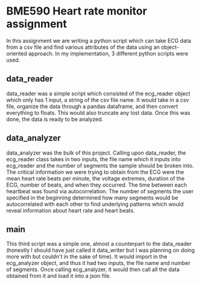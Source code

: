 # BME590 Heart rate monitor assignment
In this assignment we are writing a python script which can take ECG data from a csv file and find various attributes of the data using an object-oriented approach. In my implementation, 3 different python scripts were used.

## data_reader
data_reader was a simple script which consisted of the ecg_reader object which only has 1 input, a string of the csv file name. It would take in a csv file, organize the data through a pandas dataframe, and then convert everything to floats. This would also truncate any lost data. Once this was done, the data is ready to be analyzed.

## data_analyzer
data_analyzer was the bulk of this project. Calling upon data_reader, the ecg_reader class takes in two inputs, the file name which it inputs into ecg_reader and the number of segments the sample should be broken into. The critical information we were trying to obtain from the ECG were the mean heart rate beats per minute, the voltage extremes, duration of the ECG, number of beats, and when they occurred. The time between each heartbeat was found via autocorrelation. The number of segments the user specified in the beginning determined how many segments would be autocorrelated with each other to find underlying patterns which would reveal information about heart rate and heart beats.

## main
This third script was a simple one, almost a counterpart to the data_reader (honestly I should have just called it data_writer but I was planning on doing more with but couldn't in the sake of time). It would import in the ecg_analyzer object, and thus it had two inputs, the file name and number of segments. Once calling ecg_analyzer, it would then call all the data obtained from it and load it into a json file.
